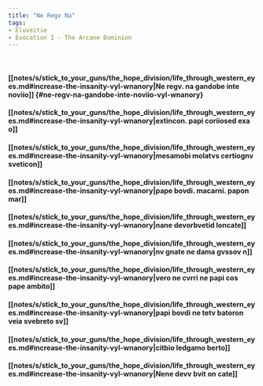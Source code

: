 ```yaml
---
title: "Ne Regv Na"
tags:
- Eluveitie
- Evocation I - The Arcane Dominion
---
```

&nbsp;
#### [[notes/s/stick_to_your_guns/the_hope_division/life_through_western_eyes.md#increase-the-insanity-vyl-wnanory|Ne regv. na gandobe inte noviio]] {#ne-regv-na-gandobe-inte-noviio-vyl-wnanory}
#### [[notes/s/stick_to_your_guns/the_hope_division/life_through_western_eyes.md#increase-the-insanity-vyl-wnanory|extincon. papi coriiosed exa o]]
#### [[notes/s/stick_to_your_guns/the_hope_division/life_through_western_eyes.md#increase-the-insanity-vyl-wnanory|mesamobi molatvs certiognv sveticon]]
#### [[notes/s/stick_to_your_guns/the_hope_division/life_through_western_eyes.md#increase-the-insanity-vyl-wnanory|pape bovdi. macarni. papon mar]]
#### [[notes/s/stick_to_your_guns/the_hope_division/life_through_western_eyes.md#increase-the-insanity-vyl-wnanory|nane devorbvetid loncate]]
#### [[notes/s/stick_to_your_guns/the_hope_division/life_through_western_eyes.md#increase-the-insanity-vyl-wnanory|nv gnate ne dama gvssov n]]
#### [[notes/s/stick_to_your_guns/the_hope_division/life_through_western_eyes.md#increase-the-insanity-vyl-wnanory|vero ne cvrri ne papi cos pape ambito]]
#### [[notes/s/stick_to_your_guns/the_hope_division/life_through_western_eyes.md#increase-the-insanity-vyl-wnanory|papi bovdi ne tetv batoron veia svebreto sv]]
#### [[notes/s/stick_to_your_guns/the_hope_division/life_through_western_eyes.md#increase-the-insanity-vyl-wnanory|citbio ledgamo berto]]
#### [[notes/s/stick_to_your_guns/the_hope_division/life_through_western_eyes.md#increase-the-insanity-vyl-wnanory|Nene devv bvit on cate]]
